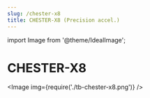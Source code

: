 ```yaml
---
slug: /chester-x8
title: CHESTER-X8 (Precision accel.)
---
```

import Image from '@theme/IdealImage';

# CHESTER-X8

<Image img={require('./tb-chester-x8.png')} />

